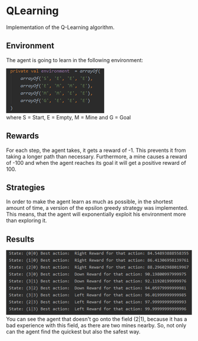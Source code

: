# QLearning

Implementation of the Q-Learning algorithm. 

## Environment

The agent is going to learn in the following environment:

![Environment](https://github.com/ckainz11/QLearning/blob/master/images/environment.PNG)
<br>
where S = Start, E = Empty, M = Mine and G = Goal

## Rewards 

For each step, the agent takes, it gets a reward of -1. This prevents it from taking a longer path than necessary.
Furthermore, a mine causes a reward of -100 and when the agent reaches its goal it will get a positive reward of 100.

## Strategies

In order to make the agent learn as much as possible, in the shortest amount of time, a version of the epsilon greedy strategy was implemented. 
This means, that the agent will exponentially exploit his environment more than exploring it.

## Results

![Result](https://github.com/ckainz11/QLearning/blob/master/images/results.PNG)
<br>
You can see the agent that doesn't go onto the field (2|1), because it has a bad experience with this field, as there are two mines nearby. So, not only can the agent find the quickest but also the safest way.

